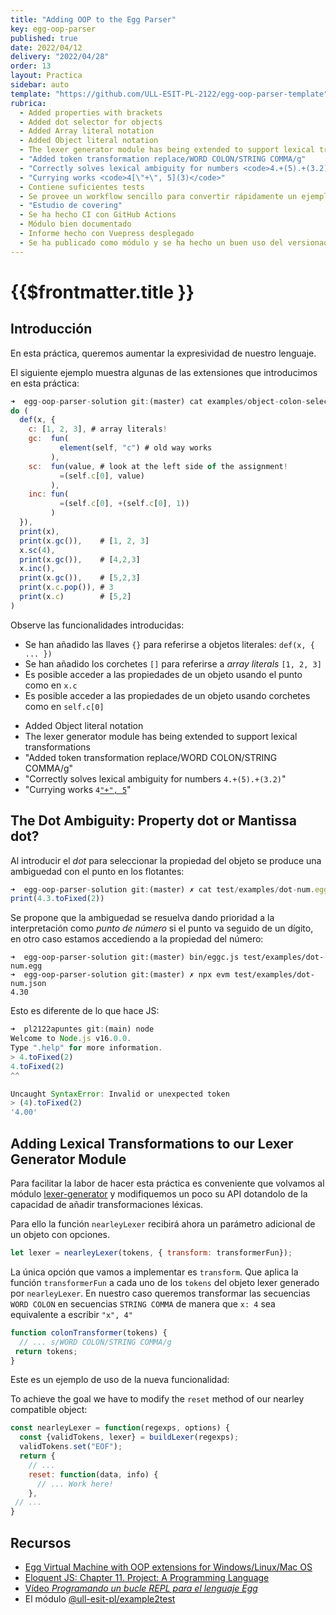 ```yaml
---
title: "Adding OOP to the Egg Parser"
key: egg-oop-parser
published: true
date: 2022/04/12
delivery: "2022/04/28"
order: 13
layout: Practica
sidebar: auto
template: "https://github.com/ULL-ESIT-PL-2122/egg-oop-parser-template"
rubrica: 
  - Added properties with brackets
  - Added dot selector for objects 
  - Added Array literal notation 
  - Added Object literal notation
  - The lexer generator module has being extended to support lexical transformations
  - "Added token transformation replace/WORD COLON/STRING COMMA/g"
  - "Correctly solves lexical ambiguity for numbers <code>4.+(5).+(3.2)</code>"
  - "Currying works <code>4[\"+\", 5](3)</code>"
  - Contiene suficientes tests
  - Se provee un workflow sencillo para convertir rápidamente un ejemplo operativo en un test 
  - "Estudio de covering"
  - Se ha hecho CI con GitHub Actions
  - Módulo bien documentado 
  - Informe hecho con Vuepress desplegado
  - Se ha publicado como módulo y se ha hecho un buen uso del versionado semántico en la evolución del módulo
---
```


# {{$frontmatter.title }}

<!-- Only the + implemented as method of numbers. Need to implemetn the rest ... -->

## Introducción

En esta práctica, queremos aumentar la expresividad de nuestro lenguaje. 

El siguiente ejemplo muestra algunas de las extensiones que introducimos en esta práctica:

```js
➜  egg-oop-parser-solution git:(master) cat examples/object-colon-selector.egg 
do (
  def(x, {
    c: [1, 2, 3], # array literals!
    gc:  fun(
           element(self, "c") # old way works
         ), 
    sc:  fun(value, # look at the left side of the assignment!
           =(self.c[0], value)
         ),
    inc: fun( 
           =(self.c[0], +(self.c[0], 1)) 
         ) 
  }),
  print(x),
  print(x.gc()),    # [1, 2, 3]
  x.sc(4),
  print(x.gc()),    # [4,2,3]
  x.inc(),
  print(x.gc()),    # [5,2,3]
  print(x.c.pop()), # 3
  print(x.c)        # [5,2]
)
```

Observe las funcionalidades introducidas:

* Se han añadido las llaves `{}` para referirse a objetos literales: `def(x, { ... })`
* Se han añadido los corchetes `[]` para referirse a *array literals* `[1, 2, 3]`
* Es posible acceder a las propiedades de un objeto usando el punto como en `x.c`
* Es posible acceder a las propiedades de un objeto usando corchetes como en `self.c[0]`

- Added Object literal notation
- The lexer generator module has being extended to support lexical transformations
- "Added token transformation replace/WORD COLON/STRING COMMA/g"
- "Correctly solves lexical ambiguity for numbers <code>4.+(5).+(3.2)</code>"
- "Currying works <code>4[\"+\", 5](3)</code>"

## The Dot Ambiguity: Property dot or Mantissa dot?

Al introducir el *dot* para seleccionar la propiedad del objeto se produce una ambiguedad con el punto en los flotantes:

```js
➜  egg-oop-parser-solution git:(master) ✗ cat test/examples/dot-num.egg 
print(4.3.toFixed(2))
```

Se propone que la ambiguedad se resuelva dando prioridad a la interpretación como *punto de número* si el punto va seguido de un dígito, en otro caso estamos accediendo a la propiedad del número:

```
➜  egg-oop-parser-solution git:(master) bin/eggc.js test/examples/dot-num.egg 
➜  egg-oop-parser-solution git:(master) ✗ npx evm test/examples/dot-num.json  
4.30
```

Esto es diferente de lo que hace JS:

```js
➜  pl2122apuntes git:(main) node
Welcome to Node.js v16.0.0.
Type ".help" for more information.
> 4.toFixed(2)
4.toFixed(2)
^^

Uncaught SyntaxError: Invalid or unexpected token
> (4).toFixed(2)
'4.00'
```

## Adding Lexical Transformations to our Lexer Generator Module

Para facilitar la labor de hacer esta práctica es conveniente que volvamos al módulo [lexer-generator](/practicas/lexer-generator) y modifiquemos un poco su API dotandolo de la capacidad de añadir transformaciones léxicas.

Para ello la función `nearleyLexer` recibirá ahora un parámetro adicional de un objeto con opciones.

```js
let lexer = nearleyLexer(tokens, { transform: transformerFun});
```

La única opción que vamos a implementar es `transform`. Que aplica la función `transformerFun` a cada uno de los `tokens` del objeto lexer generado por `nearleyLexer`. En nuestro caso queremos transformar las secuencias `WORD COLON` en  secuencias `STRING COMMA` de manera que `x: 4` sea equivalente a escribir `"x", 4"`

```js
function colonTransformer(tokens) {
  // ... s/WORD COLON/STRING COMMA/g
 return tokens;
}
```

 Este es un ejemplo de uso de la nueva funcionalidad:


To achieve the goal we have to modify the `reset` method of our nearley compatible object:

```js
const nearleyLexer = function(regexps, options) {
  const {validTokens, lexer} = buildLexer(regexps);
  validTokens.set("EOF");
  return {
    // ...
    reset: function(data, info) { 
      // ... Work here!
    },
 // ...
}
```


## Recursos

* [Egg Virtual Machine with OOP extensions for Windows/Linux/Mac OS](https://github.com/crguezl/oop-evm-releases/releases/tag/v1.0.0)
* [Eloquent JS: Chapter 11. Project: A Programming Language](http://eloquentjavascript.net/11_language.html)
* [Vídeo *Programando un bucle REPL para el lenguaje Egg*](https://youtu.be/5gIlt6r29lw)
* El módulo [@ull-esit-pl/example2test](https://www.npmjs.com/package/@ull-esit-pl/example2test)


